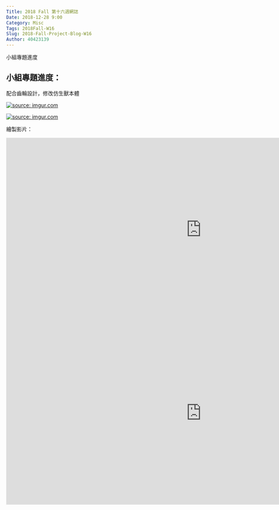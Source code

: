 ```yaml
---
Title: 2018 Fall 第十六週網誌
Date: 2018-12-28 9:00
Category: Misc
Tags: 2018Fall-W16
Slug: 2018-Fall-Project-Blog-W16
Author: 40423139
---
```



小組專題進度

<!-- PELICAN_END_SUMMARY -->



## 小組專題進度：

配合齒輪設計，修改仿生獸本體

<a href="https://imgur.com/RGFcmSF"><img src="https://i.imgur.com/RGFcmSF.png" title="source: imgur.com" /></a>

<a href="https://imgur.com/UkBRsV8"><img src="https://i.imgur.com/UkBRsV8.png" title="source: imgur.com" /></a>

繪製影片：

<iframe width="1045" height="492" src="https://www.youtube.com/embed/8prC-STs8yg" frameborder="0" allow="accelerometer; autoplay; encrypted-media; gyroscope; picture-in-picture" allowfullscreen></iframe>

<iframe width="1045" height="492" src="https://www.youtube.com/embed/AaWqk-W5jMI" frameborder="0" allow="accelerometer; autoplay; encrypted-media; gyroscope; picture-in-picture" allowfullscreen></iframe>
